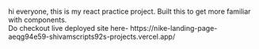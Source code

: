 hi everyone, this is my react practice project. Built this to get more familiar with components. <br>
Do checkout live deployed site here- https://nike-landing-page- aeqg94e59-shivamscripts92s-projects.vercel.app/
